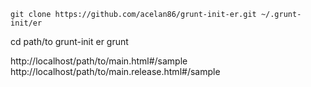 ```
git clone https://github.com/acelan86/grunt-init-er.git ~/.grunt-init/er
```

cd path/to
grunt-init er
grunt




http://localhost/path/to/main.html#/sample
http://localhost/path/to/main.release.html#/sample


